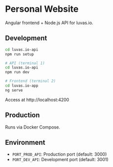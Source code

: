 # Personal Website

Angular frontend + Node.js API for luvas.io.


## Development

```bash
cd luvas.io-api
npm run setup
```

```bash
# API (terminal 1)
cd luvas.io-api
npm run dev

# Frontend (terminal 2)  
cd luvas.io-app
ng serve
```

Access at http://localhost:4200

## Production

Runs via Docker Compose.

## Environment

- `PORT_PROD_API`: Production port (default: 3000)
- `PORT_DEV_API`: Development port (default: 3001)

